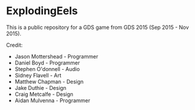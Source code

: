 # ExplodingEels
This is a public repository for a GDS game from GDS 2015 (Sep 2015 - Nov 2015).

Credit:
 - Jason Mottershead - Programmer
 - Daniel Boyd - Programmer
 - Stephen O'donnell - Audio
 - Sidney Flavell - Art
 - Matthew Chapman - Design
 - Jake Duthie - Design
 - Craig Metcalfe - Design
 - Aidan Mulvenna - Programmer
